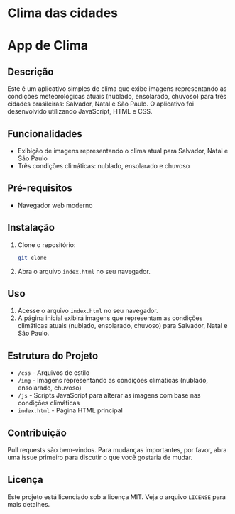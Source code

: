 # Clima das cidades
 
# App de Clima

## Descrição

Este é um aplicativo simples de clima que exibe imagens representando as condições meteorológicas atuais (nublado, ensolarado, chuvoso) para três cidades brasileiras: Salvador, Natal e São Paulo. O aplicativo foi desenvolvido utilizando JavaScript, HTML e CSS.

## Funcionalidades

- Exibição de imagens representando o clima atual para Salvador, Natal e São Paulo
- Três condições climáticas: nublado, ensolarado e chuvoso

## Pré-requisitos

- Navegador web moderno

## Instalação

1. Clone o repositório:
    ```bash
    git clone 
    ```
2. Abra o arquivo `index.html` no seu navegador.

## Uso

1. Acesse o arquivo `index.html` no seu navegador.
2. A página inicial exibirá imagens que representam as condições climáticas atuais (nublado, ensolarado, chuvoso) para Salvador, Natal e São Paulo.

## Estrutura do Projeto

- `/css` - Arquivos de estilo
- `/img` - Imagens representando as condições climáticas (nublado, ensolarado, chuvoso)
- `/js` - Scripts JavaScript para alterar as imagens com base nas condições climáticas
- `index.html` - Página HTML principal

## Contribuição

Pull requests são bem-vindos. Para mudanças importantes, por favor, abra uma issue primeiro para discutir o que você gostaria de mudar.

## Licença

Este projeto está licenciado sob a licença MIT. Veja o arquivo `LICENSE` para mais detalhes.




